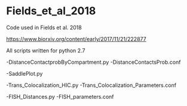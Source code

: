 # Fields_et_al_2018
Code used in Fields et al. 2018

https://www.biorxiv.org/content/early/2017/11/21/222877

All scripts written for python 2.7
  
-DistanceContactprobByCompartment.py
 -DistanceContactsProb.conf
  
-SaddlePlot.py
  
-Trans_Colocalization_HIC.py
 -Trans_Colocalization_Parameters.conf

-FISH_Distances.py
 -FISH_parameters.conf

